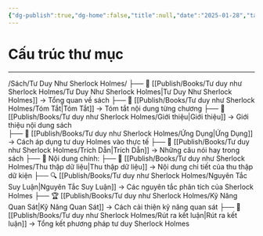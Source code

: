 ```yaml
---
{"dg-publish":true,"dg-home":false,"title":null,"date":"2025-01-28","tags":["book","books/tu-duy-nhu-sherlock-holmes"],"permalink":"/publish/books/tu-duy-nhu-sherlock-holmes/cau-truc-thu-muc/","dgPassFrontmatter":true,"noteIcon":"","updated":"2025-01-30T09:36:26.034+07:00"}
---
```


# Cấu trúc thư mục
---
/Sách/Tư Duy Như Sherlock Holmes/
  ├── 📖 [[Publish/Books/Tư duy như Sherlock Holmes/Tư Duy Như Sherlock Holmes\|Tư Duy Như Sherlock Holmes]] → Tổng quan về sách
  ├── 📝 [[Publish/Books/Tư duy như Sherlock Holmes/Tóm Tắt\|Tóm Tắt]] → Tóm tắt nội dung từng chương
  ├── 📝 [[Publish/Books/Tư duy như Sherlock Holmes/Giới thiệu\|Giới thiệu]] → Giới thiệu nội dung sách    
  ├── 🎯 [[Publish/Books/Tư duy như Sherlock Holmes/Ứng Dụng\|Ứng Dụng]] → Cách áp dụng tư duy Holmes vào thực tế
  ├── 💬 [[Publish/Books/Tư duy như Sherlock Holmes/Trích Dẫn\|Trích Dẫn]] → Những câu nói hay trong sách
  ├── 📖 Nội dung chính:
	  ├── 📖 [[Publish/Books/Tư duy như Sherlock Holmes/Thu thập dữ liệu\|Thu thập dữ liệu]] → Nội dung chi tiết của thu thập dữ kiện
	  ├── 🔍 [[Publish/Books/Tư duy như Sherlock Holmes/Nguyên Tắc Suy Luận\|Nguyên Tắc Suy Luận]] → Các nguyên tắc phân tích của Sherlock Holmes
	  ├── 🏆 [[Publish/Books/Tư duy như Sherlock Holmes/Kỹ Năng Quan Sát\|Kỹ Năng Quan Sát]] → Cách cải thiện kỹ năng quan sát
  ├── 🎯 [[Publish/Books/Tư duy như Sherlock Holmes/Rút ra kết luận\|Rút ra kết luận]] → Tổng kết phương pháp tư duy Sherlock Holmes
